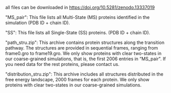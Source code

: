 all files can be downloaded in https://doi.org/10.5281/zenodo.13337019

"MS_pair": This file lists all Multi-State (MS) proteins identified in the simulation (PDB ID + chain ID). 

"SS": This file lists all Single-State (SS) proteins. (PDB ID + chain ID).

"path_stru.zip": This archive contains protein structures along the transition pathway. The structures are provided in sequential frames, ranging from frame0.gro to frame19.gro. We only show proteins with clear two-states in our coarse-grained simulations, that is, the first 2006 entries in “MS_pair". If you need data for the rest proteins, please contact us.

"distribution_stru.zip": This archive includes all structures distributed in the free energy landscape, 2000 frames for each protein. We only show proteins with clear two-states in our coarse-grained simulations.
